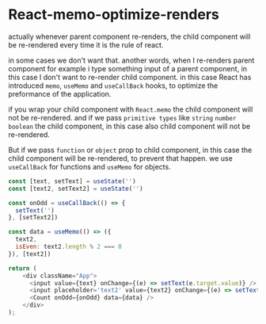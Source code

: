 # React-memo-optimize-renders

actually whenever parent component re-renders, the child component will be re-rendered every time it is the rule of react.

in some cases we don't want that. another words, when I re-renders parent component for example i type something input of a parent component, in this case I don't want to re-render child component. in this case React has introduced `memo`, `useMemo` and `useCallBack` hooks, to optimize the preformance of the application.

if you wrap your child component with `React.memo` the child component will not be re-rendered. and if we pass `primitive types` like `string` `number` `boolean` the child component, in this case also child component will not be re-rendered.

But if we pass `function` or `object` prop to child component, in this case the child component will be re-rendered, to prevent that happen. we use `useCallBack` for functions and `useMemo` for objects.

```js
const [text, setText] = useState('')
const [text2, setText2] = useState('')

const onOdd = useCallBack(() => {
  setText('')
}, [setText2])

const data = useMemo(() => ({
  text2,
  isEven: text2.length % 2 === 0
}), [text2])

return (
    <div className="App">
      <input value={text} onChange={(e) => setText(e.target.value)} />
      <input placeholder='text2' value={text2} onChange={(e) => setText2(e.target.value)} />
      <Count onOdd={onOdd} data={data} />
    </div>
);
```
